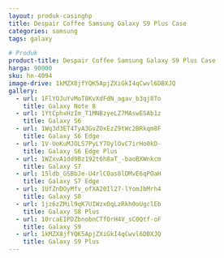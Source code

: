 ```yaml
---
layout: produk-casinghp
title: Despair Coffee Samsung Galaxy S9 Plus Case
categories: samsung
tags: galaxy

# Produk
product-title: Despair Coffee Samsung Galaxy S9 Plus Case
harga: 90000
sku: hn-4094
image-drive: 1kMZX8jfYQK5ApjZXiGkI4qCwvl6DBXJQ
gallery:
  - url: 1FlYOJuYvMoT8KvXdFdN_agav_b3qj8To
    title: Galaxy Note 8
  - url: 1YtCphxHzIm_T1MNBzyeLZ7MAswESAb1z
    title: Galaxy S6
  - url: 1Wq3d3ET4TyA3GvZOxEzZ9tWc2BRkqm8F
    title: Galaxy S6 Edge
  - url: 1V-UoKuMJOLS7PyLY7OylOvC7irHo0kD-
    title: Galaxy S6 Edge Plus
  - url: 1WZxvA1dd9Bz192t6h8aT_-baoBXWnkcm
    title: Galaxy S7
  - url: 15ldb_GSBbJe-U4rlCOas8lDMvE6qPOaH
    title: Galaxy S7 Edge
  - url: 1UfZnDOyMfv_ofXA20Il27-lYomJbMrh4
    title: Galaxy S8
  - url: 1jz6zZMil9qK7UIWzxOqLzRkh0oUgclEb
    title: Galaxy S8 Plus
  - url: 10rcaEIPDZbnobnCTfOrH4V_sC0Qtf-oF
    title: Galaxy S9
  - url: 1kMZX8jfYQK5ApjZXiGkI4qCwvl6DBXJQ
    title: Galaxy S9 Plus
---
```


